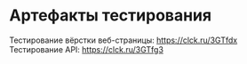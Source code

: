 # Артефакты тестирования

Тестирование вёрстки веб-страницы: https://clck.ru/3GTfdx
Тестирование API: https://clck.ru/3GTfg3
